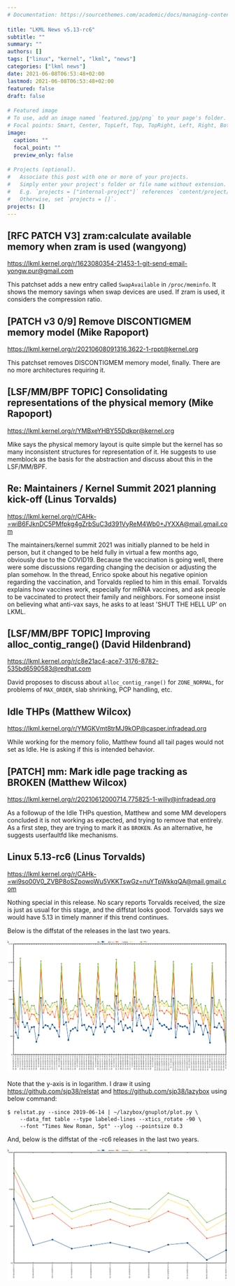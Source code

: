 ```yaml
---
# Documentation: https://sourcethemes.com/academic/docs/managing-content/

title: "LKML News v5.13-rc6"
subtitle: ""
summary: ""
authors: []
tags: ["linux", "kernel", "lkml", "news"]
categories: ["lkml news"]
date: 2021-06-08T06:53:48+02:00
lastmod: 2021-06-08T06:53:48+02:00
featured: false
draft: false

# Featured image
# To use, add an image named `featured.jpg/png` to your page's folder.
# Focal points: Smart, Center, TopLeft, Top, TopRight, Left, Right, BottomLeft, Bottom, BottomRight.
image:
  caption: ""
  focal_point: ""
  preview_only: false

# Projects (optional).
#   Associate this post with one or more of your projects.
#   Simply enter your project's folder or file name without extension.
#   E.g. `projects = ["internal-project"]` references `content/project/deep-learning/index.md`.
#   Otherwise, set `projects = []`.
projects: []
---
```


[RFC PATCH V3] zram:calculate available memory when zram is used (wangyong)
---------------------------------------------------------------------------

https://lkml.kernel.org/r/1623080354-21453-1-git-send-email-yongw.pur@gmail.com

This patchset adds a new entry called ``SwapAvailable`` in ``/proc/meminfo``.
It shows the memory savings when swap devices are used.  If zram is used, it
considers the compression ratio.


[PATCH v3 0/9] Remove DISCONTIGMEM memory model (Mike Rapoport)
---------------------------------------------------------------

https://lkml.kernel.org/r/20210608091316.3622-1-rppt@kernel.org

This patchset removes DISCONTIGMEM memory model, finally.  There are no more
architectures requiring it.


[LSF/MM/BPF TOPIC] Consolidating representations of the physical memory (Mike Rapoport)
---------------------------------------------------------------------------------------

https://lkml.kernel.org/r/YMBxeYHBY55Ddkpr@kernel.org

Mike says the physical memory layout is quite simple but the kernel has so many
inconsistent structures for representation of it.  He suggests to use memblock
as the basis for the abstraction and discuss about this in the LSF/MM/BPF.


Re: Maintainers / Kernel Summit 2021 planning kick-off (Linus Torvalds)
-----------------------------------------------------------------------

https://lkml.kernel.org/r/CAHk-=wiB6FJknDC5PMfpkg4gZrbSuC3d391VyReM4Wb0+JYXXA@mail.gmail.com

The maintainers/kernel summit 2021 was initially planned to be held in person,
but it changed to be held fully in virtual a few months ago, obviously due to
the COVID19.  Because the vaccination is going well, there were some
discussions regarding changing the decision or adjusting the plan somehow.  In
the thread, Enrico spoke about his negative opinion regarding the vaccination,
and Torvalds replied to him in this email.  Torvalds explains how vaccines
work, especially for mRNA vaccines, and ask people to be vaccinated to protect
their family and neighbors.  For someone insist on believing what anti-vax
says, he asks to at least 'SHUT THE HELL UP' on LKML.


[LSF/MM/BPF TOPIC] Improving alloc_contig_range() (David Hildenbrand)
---------------------------------------------------------------------

https://lkml.kernel.org/r/c8e21ac4-ace7-3176-8782-535bd6590583@redhat.com

David proposes to discuss about `alloc_contig_range()` for `ZONE_NORMAL`, for
problems of `MAX_ORDER`, slab shrinking, PCP handling, etc.


Idle THPs (Matthew Wilcox)
--------------------------

https://lkml.kernel.org/r/YMGKVmt8trMJ9kOP@casper.infradead.org

While working for the memory folio, Matthew found all tail pages would not set
as Idle.  He is asking if this is intended behavior.


[PATCH] mm: Mark idle page tracking as BROKEN (Matthew Wilcox)
--------------------------------------------------------------

https://lkml.kernel.org/r/20210612000714.775825-1-willy@infradead.org

As a followup of the Idle THPs question, Matthew and some MM developers
concluded it is not working as expected, and trying to remove that entirely.
As a first step, they are trying to mark it as `BROKEN`.  As an alternative, he
suggests userfaultfd like mechanisms.


Linux 5.13-rc6 (Linus Torvalds)
-------------------------------

https://lkml.kernel.org/r/CAHk-=wi9so00V0_ZVBP8oSZpowoWu5VKKTswGz=nuYTpWkkqQA@mail.gmail.com

Nothing special in this release.  No scary reports Torvalds received, the size
is just as usual for this stage, and the diffstat looks good.  Torvalds says we
would have 5.13 in timely manner if this trend continues.

Below is the diffstat of the releases in the last two years.

![Kernel release stat](/img/kernel_release_stat/v5.2-rc6..v5.13-rc6.png)

Note that the y-axis is in logarithm.  I draw it using
https://github.com/sjp38/relstat and https://github.com/sjp38/lazybox using
below command:

    $ relstat.py --since 2019-06-14 | ~/lazybox/gnuplot/plot.py \
	    --data_fmt table --type labeled-lines --xtics_rotate -90 \
	    --font "Times New Roman, 5pt" --ylog --pointsize 0.3


And, below is the diffstat of the -rc6 releases in the last two years.

![rc2 release stat](/img/kernel_release_stat/v5.13-rc6-only.png)
